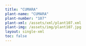 ```yaml
---
title: "CUMARA"
plant-name: "CUMARA"
plant-number: "107"
plant-xml: /assets/xml/plant107.xml
plant-img: /assets/img/plant107.jpg
layout: single-xml
toc: false
---
```

